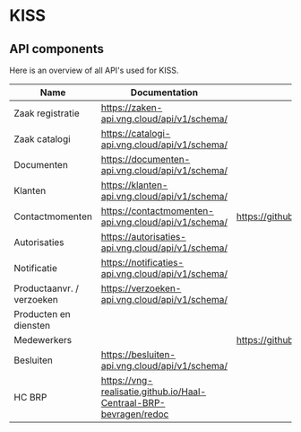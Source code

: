 # KISS
## API components
Here is an overview of all API's used for KISS.

| Name                               | Documentation | Configuration |
|------------------------------------|---------------|---------------|
| Zaak registratie                   |https://zaken-api.vng.cloud/api/v1/schema/              |                |
| Zaak catalogi                      |https://catalogi-api.vng.cloud/api/v1/schema/ |
| Documenten                         |https://documenten-api.vng.cloud/api/v1/schema/                |                |
| Klanten                            |https://klanten-api.vng.cloud/api/v1/schema/               |                |
| Contactmomenten                    |https://contactmomenten-api.vng.cloud/api/v1/schema/               | https://github.com/ConductionNL/contactmomenten_publiccode/blob/main/publiccode.yaml               |
| Autorisaties                        |https://autorisaties-api.vng.cloud/api/v1/schema/               |                |
| Notificatie                        |https://notificaties-api.vng.cloud/api/v1/schema/               |                |
| Productaanvr. / verzoeken          |https://verzoeken-api.vng.cloud/api/v1/schema/               |                |
| Producten en diensten              |               |                |
| Medewerkers                        |               |https://github.com/ConductionNL/MRC_publiccode/blob/main/publiccode.yaml                |
| Besluiten                          |https://besluiten-api.vng.cloud/api/v1/schema/               |                |
| HC BRP                             |https://vng-realisatie.github.io/Haal-Centraal-BRP-bevragen/redoc               |                |